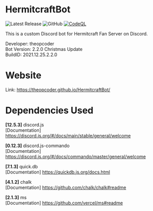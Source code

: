 # HermitcraftBot

![Latest Release](https://img.shields.io/github/v/release/theopcoder/HermitcraftBot?style=for-the-badge&include_prereleases) ![GitHub](https://img.shields.io/badge/GitHub-theopcoder-green?style=for-the-badge) [![CodeQL](https://github.com/theopcoder/HermitcraftBot/actions/workflows/codeql-analysis.yml/badge.svg)](https://github.com/theopcoder/HermitcraftBot/actions/workflows/codeql-analysis.yml)

This is a custom Discord bot for Hermitcraft Fan Server on Discord.

Developer: theopcoder  
Bot Version: 2.2.0 Christmas Update  
BuildID: 2021.12.25.2.2.0

# Website
Link: https://theopcoder.github.io/HermitcraftBot/

# Dependencies Used

**[12.5.3]** discord.js  
[Documentation] https://discord.js.org/#/docs/main/stable/general/welcome

**[0.12.3]** discord.js-commando  
[Documentation] https://discord.js.org/#/docs/commando/master/general/welcome

**[7.1.3]** quick.db  
[Documentation] https://quickdb.js.org/docs.html

**[4.1.2]** chalk  
[Documentation] https://github.com/chalk/chalk#readme

**[2.1.3]** ms  
[Documentation] https://github.com/vercel/ms#readme
